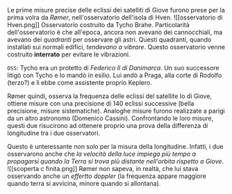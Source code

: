 Le prime misure precise delle eclissi dei satelliti di Giove furono prese per la prima volra da _Rømer_, nell'osservatorio dell'isola di Hven. ![[osservatorio di Hven.png]]
Osservatorio costruito da Tycho Brahe.
Particolarità dell'osservatorio è che all'epoca, ancora non avevano dei cannocchiali, ma avevano dei _quadranti_ per osservare gli astri. Questi quadranti, quando installati sui normali edifici, _tendevano a vibrare_. Questo osservatorio venne costruito __interrato__ per evitare le vibrazioni.

`OSS`: Tycho era un protetto di _Federico II di Danimarca_. Un suo successore litigò con Tycho e lo mandò in esilio. Lui andò a Praga, alla corte di Rodolfo (terzo?) e lì ebbe come assistente proprio Keplero.

Rømer quindi, osserva la frequenza delle eclissi del satellite Io di Giove, ottiene misure con una precisione di 140 eclissi successive (bella precisione, misure sistematiche).
Analoghe misure furono realizzate a parigi da un altro astronomo (Domenico Cassini).
Confrontando le loro misure, questi due risucirono ad ottenere proprio una prova della differenza di longitudine tra i due osservatori.

Questo è unteressante non solo per la misura della longitudine. Infatti, i due osservarono anche che _la velocità della luce impiega più tempo a propagarsi quando la Terra si trova più distante nell'orbita rispetto a Giove_.
![[scoperta c finita.png]]
Rømer non sapeva, in realtà, che lui stava osservando anche un _effertto doppler_ (la frequenza appare maggiore quando terra si avvicina, minore quando si allontana). 